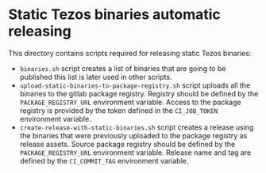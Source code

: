 # Static Tezos binaries automatic releasing

This directory contains scripts required for releasing static Tezos
binaries:
* `binaries.sh` script creates a list of binaries that are going to be published
  this list is later used in other scripts.
* `upload-static-binaries-to-package-registry.sh` script uploads all the binaries
  to the gitlab package registry. Registry should be defined by the `PACKAGE_REGISTRY_URL`
  environment variable. Access to the package registry is provided by the token defined in
  the `CI_JOB_TOKEN` environment variable.
* `create-release-with-static-binaries.sh` script creates a release using the binaries that
  were previously uploaded to the package registry as release assets. Source package registry
  should be defined by the `PACKAGE_REGISTRY_URL` environment variable. Release name and tag
  are defined by the `CI_COMMIT_TAG` environment variable.
